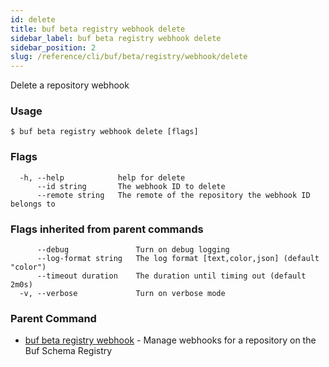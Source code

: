 ```yaml
---
id: delete
title: buf beta registry webhook delete
sidebar_label: buf beta registry webhook delete
sidebar_position: 2
slug: /reference/cli/buf/beta/registry/webhook/delete
---
```

Delete a repository webhook

### Usage
```terminal
$ buf beta registry webhook delete [flags]
```

### Flags

```
  -h, --help            help for delete
      --id string       The webhook ID to delete
      --remote string   The remote of the repository the webhook ID belongs to
```

### Flags inherited from parent commands

```
      --debug               Turn on debug logging
      --log-format string   The log format [text,color,json] (default "color")
      --timeout duration    The duration until timing out (default 2m0s)
  -v, --verbose             Turn on verbose mode
```

### Parent Command

* [buf beta registry webhook](../webhook)	 - Manage webhooks for a repository on the Buf Schema Registry
